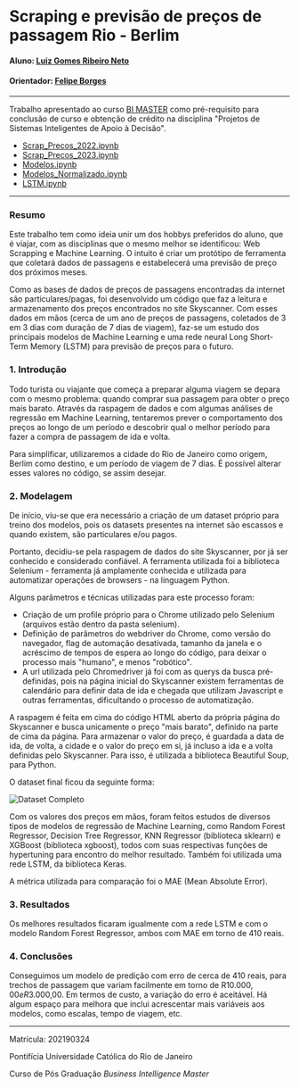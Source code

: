 # Scraping e previsão de preços de passagem Rio - Berlim

#### Aluno: [Luiz Gomes Ribeiro Neto](https://github.com/luizgrneto)
#### Orientador: [Felipe Borges](https://github.com/FelipeBorgesC)

---

Trabalho apresentado ao curso [BI MASTER](https://ica.puc-rio.ai/bi-master) como pré-requisito para conclusão de curso e obtenção de crédito na disciplina "Projetos de Sistemas Inteligentes de Apoio à Decisão".

- [Scrap_Precos_2022.ipynb](Scrap_Precos_2022.ipynb)
- [Scrap_Precos_2023.ipynb](Scrap_Precos_2023.ipynb)
- [Modelos.ipynb](Modelos.ipynb)
- [Modelos_Normalizado.ipynb](Modelos_Normalizado.ipynb)
- [LSTM.ipynb](LSTM.ipynb)

---

### Resumo

Este trabalho tem como ideia unir um dos hobbys preferidos do aluno, que é viajar, com as disciplinas que o mesmo melhor se identificou: Web Scrapping e Machine Learning. O intuito é criar um protótipo de ferramenta que coletará dados de passagens e estabelecerá uma previsão de preço dos próximos meses.

Como as bases de dados de preços de passagens encontradas da internet são particulares/pagas, foi desenvolvido um código que faz a leitura e armazenamento dos preços encontrados no site Skyscanner. Com esses dados em mãos (cerca de um ano de preços de passagens, coletados de 3 em 3 dias com duração de 7 dias de viagem), faz-se um estudo dos principais modelos de Machine Learning e uma rede neural Long Short-Term Memory (LSTM) para previsão de preços para o futuro. 

### 1. Introdução

Todo turista ou viajante que começa a preparar alguma viagem se depara com o mesmo problema: quando comprar sua passagem para obter o preço mais barato. Através da raspagem de dados e com algumas análises de regressão em Machine Learning, tentaremos prever o comportamento dos preços ao longo de um período e descobrir qual o melhor período para fazer a compra de passagem de ida e volta. 

Para simplificar, utilizaremos a cidade do Rio de Janeiro como origem, Berlim como destino, e um período de viagem de 7 dias. É possível alterar esses valores no código, se assim desejar. 

### 2. Modelagem

De início, viu-se que era necessário a criação de um dataset próprio para treino dos modelos, pois os datasets presentes na internet são escassos e quando existem, são particulares e/ou pagos. 

Portanto, decidiu-se pela raspagem de dados do site Skyscanner, por já ser conhecido e considerado confiável. A ferramenta utilizada foi a biblioteca Selenium - ferramenta já amplamente conhecida e utilizada para automatizar operações de browsers - na linguagem Python. 

Alguns parâmetros e técnicas utilizadas para este processo foram: 
- Criação de um profile próprio para o Chrome utilizado pelo Selenium (arquivos estão dentro da pasta selenium).
- Definição de parâmetros do webdriver do Chrome, como versão do navegador, flag de automação desativada, tamanho da janela e o acréscimo de tempos de espera ao longo do código, para deixar o processo mais "humano", e menos "robótico". 
- A url utilizada pelo Chromedriver já foi com as querys da busca pré-definidas, pois na página inicial do Skyscanner existem ferramentas de calendário para definir data de ida e chegada que utilizam Javascript e outras ferramentas, dificultando o processo de automatização. 

A raspagem é feita em cima do código HTML aberto da própria página do Skyscanner e busca unicamente o preço "mais barato", definido na parte de cima da página. Para armazenar o valor do preço, é guardada a data de ida, de volta, a cidade e o valor do preço em si, já incluso a ida e a volta definidas pelo Skyscanner. Para isso, é utilizada a biblioteca Beautiful Soup, para Python. 

O dataset final ficou da seguinte forma: 

![Dataset Completo](dataset_completo.png)

Com os valores dos preços em mãos, foram feitos estudos de diversos tipos de modelos de regressão de Machine Learning, como Random Forest Regressor, Decision Tree Regressor, KNN Regressor (biblioteca sklearn) e XGBoost (biblioteca xgboost), todos com suas respectivas funções de hypertuning para encontro do melhor resultado. Também foi utilizada uma rede LSTM, da biblioteca Keras.  

A métrica utilizada para comparação foi o MAE (Mean Absolute Error). 

### 3. Resultados

Os melhores resultados ficaram igualmente com a rede LSTM e com o modelo Random Forest Regressor, ambos com MAE em torno de 410 reais. 

### 4. Conclusões

Conseguimos um modelo de predição com erro de cerca de 410 reais, para trechos de passagem que variam facilmente em torno de R$10.000,00 e R$3.000,00. Em termos de custo, a variação do erro é aceitável. Há algum espaço para melhora que inclui acrescentar mais variáveis aos modelos, como escalas, tempo de viagem, etc. 

---

Matrícula: 202190324

Pontifícia Universidade Católica do Rio de Janeiro

Curso de Pós Graduação *Business Intelligence Master*
